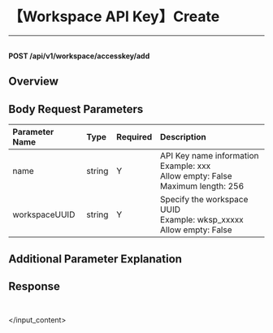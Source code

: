 # 【Workspace API Key】Create

---

<br />**POST /api/v1/workspace/accesskey/add**

## Overview




## Body Request Parameters

| Parameter Name        | Type     | Required   | Description              |
|:---------------------|:---------|:-----------|:-------------------------|
| name                 | string   | Y          | API Key name information<br>Example: xxx <br>Allow empty: False <br>Maximum length: 256 <br> |
| workspaceUUID        | string   | Y          | Specify the workspace UUID<br>Example: wksp_xxxxx <br>Allow empty: False <br> |

## Additional Parameter Explanation







## Response
```shell
 
```




</input_content>